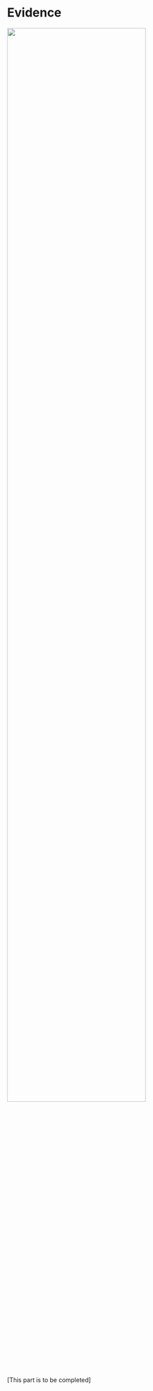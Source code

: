 # Evidence

<a href = "./image/evidence_1.png" >
    <img width="180px" style="width: 80%" bor src="./image/evidence_1.png">
</a>

[This part is to be completed]